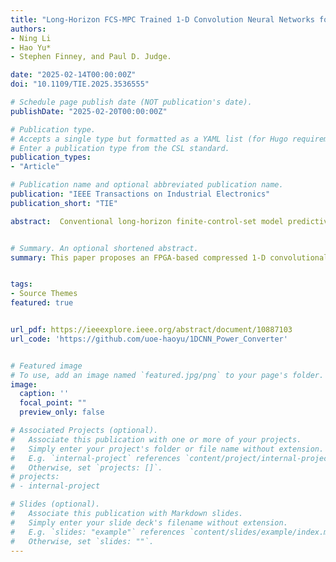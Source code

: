 ```yaml
---
title: "Long-Horizon FCS-MPC Trained 1-D Convolution Neural Networks for FPGA-Based Power-Electronic Converter Control With a Si/SiC Hybrid Converter Case Study"
authors:
- Ning Li
- Hao Yu*
- Stephen Finney, and Paul D. Judge.

date: "2025-02-14T00:00:00Z"
doi: "10.1109/TIE.2025.3536555"

# Schedule page publish date (NOT publication's date).
publishDate: "2025-02-20T00:00:00Z"

# Publication type.
# Accepts a single type but formatted as a YAML list (for Hugo requirements).
# Enter a publication type from the CSL standard.
publication_types:
- "Article"

# Publication name and optional abbreviated publication name.
publication: "IEEE Transactions on Industrial Electronics"
publication_short: "TIE"

abstract:  Conventional long-horizon finite-control-set model predictive control (FCS-MPC) for power electronics has two main real-time implementation problems, 1) calculation burden and latency; 2) high hardware resource requirements on real-time platforms such as FPGA. To solve these problems, machine learning models have been proposed using model predictive control results as offline training data to train an artificial neural network (ANN), which will be implemented in the real-time controller instead of the original model predictive control model. In this way, the ANN reduces the online calculation burden and the hardware resource requirements. In this article, an FPGA-based 1-D convolution neural network (CNN) for long-horizon FCS-MPC is proposed. To simplify the network model and reduce the hardware resources further, model compression techniques of pruning, fine-tuning, and quantization are implemented. The proposed model is verified using a parallel hybrid converter as a case study converter, with performance and hardware resource requirements compared to conventional FCS-MPC and multilayer perceptron (MLP) models. The results show that the proposed compressed CNN model can reduce FPGA DSP resource requirements by 75% compared to an FCS-MPC model and an MLP model, while also achieving comparable or superior performance.


# Summary. An optional shortened abstract.
summary: This paper proposes an FPGA-based compressed 1-D convolutional neural network for long-horizon FCS-MPC, significantly reducing online computation and hardware resource usage while maintaining control performance.


tags:
- Source Themes
featured: true


url_pdf: https://ieeexplore.ieee.org/abstract/document/10887103
url_code: 'https://github.com/uoe-haoyu/1DCNN_Power_Converter'


# Featured image
# To use, add an image named `featured.jpg/png` to your page's folder. 
image:
  caption: ''
  focal_point: ""
  preview_only: false

# Associated Projects (optional).
#   Associate this publication with one or more of your projects.
#   Simply enter your project's folder or file name without extension.
#   E.g. `internal-project` references `content/project/internal-project/index.md`.
#   Otherwise, set `projects: []`.
# projects:
# - internal-project

# Slides (optional).
#   Associate this publication with Markdown slides.
#   Simply enter your slide deck's filename without extension.
#   E.g. `slides: "example"` references `content/slides/example/index.md`.
#   Otherwise, set `slides: ""`.
---
```



